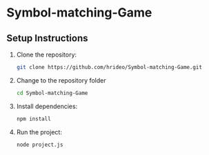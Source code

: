 # Symbol-matching-Game

## Setup Instructions

1. Clone the repository:

    ```bash
    git clone https://github.com/hrideo/Symbol-matching-Game.git
    ```

2. Change to the repository folder

    ```bash
    cd Symbol-matching-Game
    ```

3. Install dependencies:

    ```bash
    npm install
    ```

4. Run the project:

    ```bash
    node project.js
    ```
